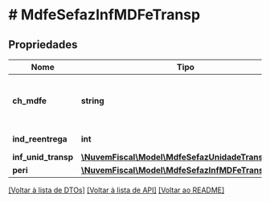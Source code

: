 # # MdfeSefazInfMDFeTransp

## Propriedades

Nome | Tipo | Descrição | Comentários
------------ | ------------- | ------------- | -------------
**ch_mdfe** | **string** | Manifesto Eletrônico de Documentos Fiscais. |
**ind_reentrega** | **int** | Indicador de Reentrega. | [optional]
**inf_unid_transp** | [**\NuvemFiscal\Model\MdfeSefazUnidadeTransp[]**](MdfeSefazUnidadeTransp.md) |  | [optional]
**peri** | [**\NuvemFiscal\Model\MdfeSefazInfMDFeTranspPeri[]**](MdfeSefazInfMDFeTranspPeri.md) |  | [optional]

[[Voltar à lista de DTOs]](../../README.md#models) [[Voltar à lista de API]](../../README.md#endpoints) [[Voltar ao README]](../../README.md)
